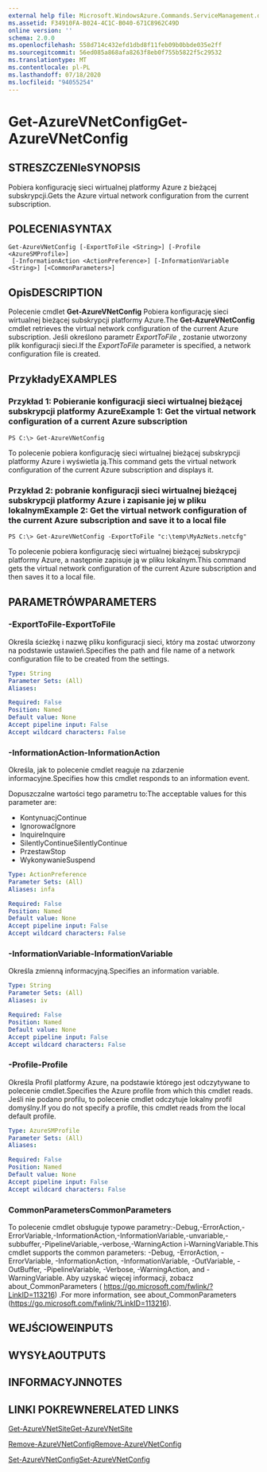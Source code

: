 ```yaml
---
external help file: Microsoft.WindowsAzure.Commands.ServiceManagement.dll-Help.xml
ms.assetid: F34910FA-B024-4C1C-B040-671C8962C49D
online version: ''
schema: 2.0.0
ms.openlocfilehash: 558d714c432efd1dbd8f11feb09b0bbde035e2ff
ms.sourcegitcommit: 56ed085a868afa8263f8eb0f755b5822f5c29532
ms.translationtype: MT
ms.contentlocale: pl-PL
ms.lasthandoff: 07/18/2020
ms.locfileid: "94055254"
---
```

# <span data-ttu-id="12d44-101">Get-AzureVNetConfig</span><span class="sxs-lookup"><span data-stu-id="12d44-101">Get-AzureVNetConfig</span></span>

## <span data-ttu-id="12d44-102">STRESZCZENIe</span><span class="sxs-lookup"><span data-stu-id="12d44-102">SYNOPSIS</span></span>
<span data-ttu-id="12d44-103">Pobiera konfigurację sieci wirtualnej platformy Azure z bieżącej subskrypcji.</span><span class="sxs-lookup"><span data-stu-id="12d44-103">Gets the Azure virtual network configuration from the current subscription.</span></span>

## <span data-ttu-id="12d44-104">POLECENIA</span><span class="sxs-lookup"><span data-stu-id="12d44-104">SYNTAX</span></span>

```
Get-AzureVNetConfig [-ExportToFile <String>] [-Profile <AzureSMProfile>]
 [-InformationAction <ActionPreference>] [-InformationVariable <String>] [<CommonParameters>]
```

## <span data-ttu-id="12d44-105">Opis</span><span class="sxs-lookup"><span data-stu-id="12d44-105">DESCRIPTION</span></span>
<span data-ttu-id="12d44-106">Polecenie cmdlet **Get-AzureVNetConfig** Pobiera konfigurację sieci wirtualnej bieżącej subskrypcji platformy Azure.</span><span class="sxs-lookup"><span data-stu-id="12d44-106">The **Get-AzureVNetConfig** cmdlet retrieves the virtual network configuration of the current Azure subscription.</span></span>
<span data-ttu-id="12d44-107">Jeśli określono parametr *ExportToFile* , zostanie utworzony plik konfiguracji sieci.</span><span class="sxs-lookup"><span data-stu-id="12d44-107">If the *ExportToFile* parameter is specified, a network configuration file is created.</span></span>

## <span data-ttu-id="12d44-108">Przykłady</span><span class="sxs-lookup"><span data-stu-id="12d44-108">EXAMPLES</span></span>

### <span data-ttu-id="12d44-109">Przykład 1: Pobieranie konfiguracji sieci wirtualnej bieżącej subskrypcji platformy Azure</span><span class="sxs-lookup"><span data-stu-id="12d44-109">Example 1: Get the virtual network configuration of a current Azure subscription</span></span>
```
PS C:\> Get-AzureVNetConfig
```

<span data-ttu-id="12d44-110">To polecenie pobiera konfigurację sieci wirtualnej bieżącej subskrypcji platformy Azure i wyświetla ją.</span><span class="sxs-lookup"><span data-stu-id="12d44-110">This command gets the virtual network configuration of the current Azure subscription and displays it.</span></span>

### <span data-ttu-id="12d44-111">Przykład 2: pobranie konfiguracji sieci wirtualnej bieżącej subskrypcji platformy Azure i zapisanie jej w pliku lokalnym</span><span class="sxs-lookup"><span data-stu-id="12d44-111">Example 2: Get the virtual network configuration of the current Azure subscription and save it to a local file</span></span>
```
PS C:\> Get-AzureVNetConfig -ExportToFile "c:\temp\MyAzNets.netcfg"
```

<span data-ttu-id="12d44-112">To polecenie pobiera konfigurację sieci wirtualnej bieżącej subskrypcji platformy Azure, a następnie zapisuje ją w pliku lokalnym.</span><span class="sxs-lookup"><span data-stu-id="12d44-112">This command gets the virtual network configuration of the current Azure subscription and then saves it to a local file.</span></span>

## <span data-ttu-id="12d44-113">PARAMETRÓW</span><span class="sxs-lookup"><span data-stu-id="12d44-113">PARAMETERS</span></span>

### <span data-ttu-id="12d44-114">-ExportToFile</span><span class="sxs-lookup"><span data-stu-id="12d44-114">-ExportToFile</span></span>
<span data-ttu-id="12d44-115">Określa ścieżkę i nazwę pliku konfiguracji sieci, który ma zostać utworzony na podstawie ustawień.</span><span class="sxs-lookup"><span data-stu-id="12d44-115">Specifies the path and file name of a network configuration file to be created from the settings.</span></span>

```yaml
Type: String
Parameter Sets: (All)
Aliases: 

Required: False
Position: Named
Default value: None
Accept pipeline input: False
Accept wildcard characters: False
```

### <span data-ttu-id="12d44-116">-InformationAction</span><span class="sxs-lookup"><span data-stu-id="12d44-116">-InformationAction</span></span>
<span data-ttu-id="12d44-117">Określa, jak to polecenie cmdlet reaguje na zdarzenie informacyjne.</span><span class="sxs-lookup"><span data-stu-id="12d44-117">Specifies how this cmdlet responds to an information event.</span></span>

<span data-ttu-id="12d44-118">Dopuszczalne wartości tego parametru to:</span><span class="sxs-lookup"><span data-stu-id="12d44-118">The acceptable values for this parameter are:</span></span>

- <span data-ttu-id="12d44-119">Kontynuacj</span><span class="sxs-lookup"><span data-stu-id="12d44-119">Continue</span></span>
- <span data-ttu-id="12d44-120">Ignorować</span><span class="sxs-lookup"><span data-stu-id="12d44-120">Ignore</span></span>
- <span data-ttu-id="12d44-121">Inquire</span><span class="sxs-lookup"><span data-stu-id="12d44-121">Inquire</span></span>
- <span data-ttu-id="12d44-122">SilentlyContinue</span><span class="sxs-lookup"><span data-stu-id="12d44-122">SilentlyContinue</span></span>
- <span data-ttu-id="12d44-123">Przestaw</span><span class="sxs-lookup"><span data-stu-id="12d44-123">Stop</span></span>
- <span data-ttu-id="12d44-124">Wykonywanie</span><span class="sxs-lookup"><span data-stu-id="12d44-124">Suspend</span></span>

```yaml
Type: ActionPreference
Parameter Sets: (All)
Aliases: infa

Required: False
Position: Named
Default value: None
Accept pipeline input: False
Accept wildcard characters: False
```

### <span data-ttu-id="12d44-125">-InformationVariable</span><span class="sxs-lookup"><span data-stu-id="12d44-125">-InformationVariable</span></span>
<span data-ttu-id="12d44-126">Określa zmienną informacyjną.</span><span class="sxs-lookup"><span data-stu-id="12d44-126">Specifies an information variable.</span></span>

```yaml
Type: String
Parameter Sets: (All)
Aliases: iv

Required: False
Position: Named
Default value: None
Accept pipeline input: False
Accept wildcard characters: False
```

### <span data-ttu-id="12d44-127">-Profile</span><span class="sxs-lookup"><span data-stu-id="12d44-127">-Profile</span></span>
<span data-ttu-id="12d44-128">Określa Profil platformy Azure, na podstawie którego jest odczytywane to polecenie cmdlet.</span><span class="sxs-lookup"><span data-stu-id="12d44-128">Specifies the Azure profile from which this cmdlet reads.</span></span>
<span data-ttu-id="12d44-129">Jeśli nie podano profilu, to polecenie cmdlet odczytuje lokalny profil domyślny.</span><span class="sxs-lookup"><span data-stu-id="12d44-129">If you do not specify a profile, this cmdlet reads from the local default profile.</span></span>

```yaml
Type: AzureSMProfile
Parameter Sets: (All)
Aliases: 

Required: False
Position: Named
Default value: None
Accept pipeline input: False
Accept wildcard characters: False
```

### <span data-ttu-id="12d44-130">CommonParameters</span><span class="sxs-lookup"><span data-stu-id="12d44-130">CommonParameters</span></span>
<span data-ttu-id="12d44-131">To polecenie cmdlet obsługuje typowe parametry:-Debug,-ErrorAction,-ErrorVariable,-InformationAction,-InformationVariable,-unvariable,-subbuffer,-PipelineVariable,-verbose,-WarningAction i-WarningVariable.</span><span class="sxs-lookup"><span data-stu-id="12d44-131">This cmdlet supports the common parameters: -Debug, -ErrorAction, -ErrorVariable, -InformationAction, -InformationVariable, -OutVariable, -OutBuffer, -PipelineVariable, -Verbose, -WarningAction, and -WarningVariable.</span></span> <span data-ttu-id="12d44-132">Aby uzyskać więcej informacji, zobacz about_CommonParameters ( https://go.microsoft.com/fwlink/?LinkID=113216) .</span><span class="sxs-lookup"><span data-stu-id="12d44-132">For more information, see about_CommonParameters (https://go.microsoft.com/fwlink/?LinkID=113216).</span></span>

## <span data-ttu-id="12d44-133">WEJŚCIOWE</span><span class="sxs-lookup"><span data-stu-id="12d44-133">INPUTS</span></span>

## <span data-ttu-id="12d44-134">WYSYŁA</span><span class="sxs-lookup"><span data-stu-id="12d44-134">OUTPUTS</span></span>

## <span data-ttu-id="12d44-135">INFORMACYJN</span><span class="sxs-lookup"><span data-stu-id="12d44-135">NOTES</span></span>

## <span data-ttu-id="12d44-136">LINKI POKREWNE</span><span class="sxs-lookup"><span data-stu-id="12d44-136">RELATED LINKS</span></span>

[<span data-ttu-id="12d44-137">Get-AzureVNetSite</span><span class="sxs-lookup"><span data-stu-id="12d44-137">Get-AzureVNetSite</span></span>](./Get-AzureVNetSite.md)

[<span data-ttu-id="12d44-138">Remove-AzureVNetConfig</span><span class="sxs-lookup"><span data-stu-id="12d44-138">Remove-AzureVNetConfig</span></span>](./Remove-AzureVNetConfig.md)

[<span data-ttu-id="12d44-139">Set-AzureVNetConfig</span><span class="sxs-lookup"><span data-stu-id="12d44-139">Set-AzureVNetConfig</span></span>](./Set-AzureVNetConfig.md)


